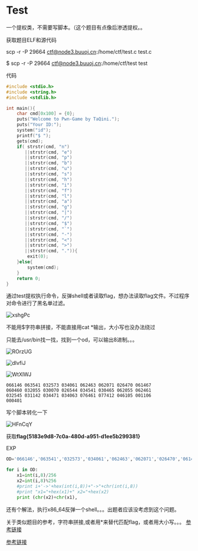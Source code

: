 # Test

一个提权类，不需要写脚本。（这个题目有点像后渗透提权。。

获取题目ELF和源代码

scp -r -P 29664  ctf@node3.buuoj.cn:/home/ctf/test.c test.c

$ scp -r -P 29664  ctf@node3.buuoj.cn:/home/ctf/test test

代码

```c
#include <stdio.h>
#include <string.h>
#include <stdlib.h>

int main(){
    char cmd[0x100] = {0};
    puts("Welcome to Pwn-Game by TaQini.");
    puts("Your ID:");
    system("id");
    printf("$ ");
    gets(cmd);
    if( strstr(cmd, "n")
       ||strstr(cmd, "e")
       ||strstr(cmd, "p")
       ||strstr(cmd, "b")
       ||strstr(cmd, "u")
       ||strstr(cmd, "s")
       ||strstr(cmd, "h")
       ||strstr(cmd, "i")
       ||strstr(cmd, "f")
       ||strstr(cmd, "l")
       ||strstr(cmd, "a")
       ||strstr(cmd, "g")
       ||strstr(cmd, "|")
       ||strstr(cmd, "/")
       ||strstr(cmd, "$")
       ||strstr(cmd, "`")
       ||strstr(cmd, "-")
       ||strstr(cmd, "<")
       ||strstr(cmd, ">")
       ||strstr(cmd, ".")){
        exit(0);    
    }else{
        system(cmd);
    }
    return 0;
}

```

通过test提权执行命令，反弹shell或者读取flag，想办法读取flag文件。不过程序对命令进行了黑名单过滤。

![xshgPc](https://gitee.com/p0kerface/blog_image_management/raw/master/uPic/xshgPc.png)



不能用$字符串拼接，不能直接用cat *输出，大小写也没办法绕过

只能去/usr/bin找一找，找到一个od，可以输出8进制。。。

![ROrzUG](https://gitee.com/p0kerface/blog_image_management/raw/master/uPic/ROrzUG.png)

![dlvfiJ](https://gitee.com/p0kerface/blog_image_management/raw/master/uPic/dlvfiJ.png)

![WtXlWJ](https://gitee.com/p0kerface/blog_image_management/raw/master/uPic/WtXlWJ.png)

```
066146 063541 032573 034061 062463 062071 026470 061467
060460 032055 030070 026544 034541 030465 062055 062461
032545 031142 034471 034063 076461 077412 046105 001106
000401
```

写个脚本转化一下

![HFnCqY](https://gitee.com/p0kerface/blog_image_management/raw/master/uPic/HFnCqY.png)



获取**flag{5183e9d8-7c0a-480d-a951-d1ee5b299381}**

EXP

```python
OD='066146','063541','032573','034061','062463','062071','026470','061467','060460','032055','030070','026544','034541','030465','062055','062461','032545','031142','034471','034063','076461','077412','046105','001106','000401'

for i in OD:
    x1=int(i,8)/256
    x2=int(i,8)%256
    #print i+'->'+hex(int(i,8))+"->"+chr(int(i,8))
    #print "x1="+hex(x1)+" x2="+hex(x2)
    print (chr(x2)+chr(x1),

```

还有个解法，执行x86_64反弹一个shell。。。出题者应该没考虑到这个问题。





关于类似题目的参考，字符串拼接,或者用*来替代匹配flag，或者用大小写。。。
[参考链接](https://www.jianshu.com/p/e13964824acf)

[参考链接](https://bbs.pediy.com/thread-225418.htm)

